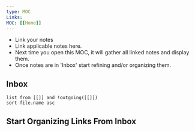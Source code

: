 ```yaml
---
type: MOC
Links:
MOC: [[Home]]
---
```


- Link your notes
- Link applicable notes here.
- Next time you open this MOC, it will gather all linked notes and display them.
- Once notes are in 'Inbox' start refining and/or organizing them.

## Inbox

```dataview
list from [[]] and !outgoing([[]])
sort file.name asc
```

## Start Organizing Links From Inbox

